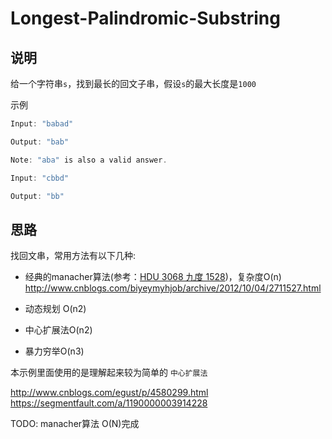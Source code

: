 # Longest-Palindromic-Substring

## 说明

给一个字符串`s`，找到最长的回文子串，假设`s`的最大长度是`1000`

示例

```js
Input: "babad"

Output: "bab"

Note: "aba" is also a valid answer.
```

```js
Input: "cbbd"

Output: "bb"
```

## 思路

找回文串，常用方法有以下几种:

- 经典的manacher算法(参考：[HDU 3068 九度 1528](http://www.acmerblog.com/hdu-3068-4847.html))，复杂度O(n)
    http://www.cnblogs.com/biyeymyhjob/archive/2012/10/04/2711527.html

- 动态规划 O(n2)

- 中心扩展法O(n2)

- 暴力穷举O(n3)

本示例里面使用的是理解起来较为简单的 `中心扩展法`

http://www.cnblogs.com/egust/p/4580299.html
https://segmentfault.com/a/1190000003914228

TODO: manacher算法 O(N)完成
